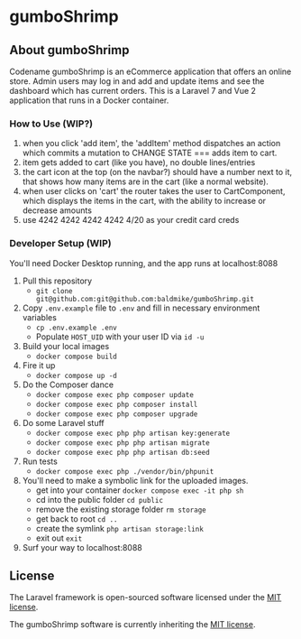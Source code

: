 # gumboShrimp

## About gumboShrimp

Codename gumboShrimp is an eCommerce application that offers an online store. Admin users may log in and add and update items and see the dashboard which has current orders. This is a Laravel 7 and Vue 2 application that runs in a Docker container. 

### How to Use (WIP?)

1. when you click 'add item', the 'addItem' method dispatches an action which commits a mutation to CHANGE STATE === adds item to cart.
2. item gets added to cart (like you have), no double lines/entries
3. the cart icon at the top (on the navbar?) should have a number next to it, that shows how many items are in the cart (like a normal website).
4. when user clicks on 'cart' the router takes the user to CartComponent, which displays the items in the cart, with the ability to increase or decrease amounts
5. use 4242 4242 4242 4242 4/20 as your credit card creds

### Developer Setup (WIP)

You'll need Docker Desktop running, and the app runs at localhost:8088

1. Pull this repository
    - `git clone git@github.com:git@github.com:baldmike/gumboShrimp.git`
2. Copy `.env.example` file to `.env` and fill in necessary environment variables
    - `cp .env.example .env`
    - Populate `HOST_UID` with your user ID via `id -u`
3. Build your local images
    - `docker compose build`
4. Fire it up
    - `docker compose up -d`
5. Do the Composer dance
    - `docker compose exec php composer update`
    - `docker compose exec php composer install`
    - `docker compose exec php composer upgrade`
6. Do some Laravel stuff
    - `docker compose exec php php artisan key:generate`
    - `docker compose exec php php artisan migrate`
    - `docker compose exec php php artisan db:seed`
7. Run tests
    - `docker compose exec php ./vendor/bin/phpunit`
8. You'll need to make a symbolic link for the uploaded images.
    - get into your container `docker compose exec -it php sh`
    - cd into the public folder `cd public`
    - remove the existing storage folder `rm storage`
    - get back to root `cd ..`
    - create the symlink `php artisan storage:link`
    - exit out `exit`
9. Surf your way to localhost:8088

## License

The Laravel framework is open-sourced software licensed under the [MIT license](https://opensource.org/licenses/MIT).

The gumboShrimp software is currently inheriting the [MIT license](https://opensource.org/licenses/MIT).
